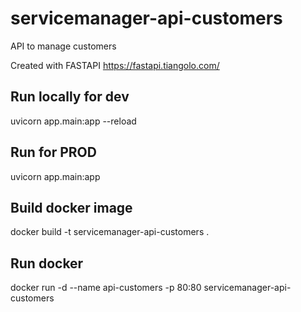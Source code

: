# servicemanager-api-customers
API to manage customers

Created with FASTAPI
https://fastapi.tiangolo.com/

## Run locally for dev
uvicorn app.main:app --reload

## Run for PROD
uvicorn app.main:app

## Build docker image
docker build -t servicemanager-api-customers .

## Run docker
docker run -d --name api-customers -p 80:80 servicemanager-api-customers


